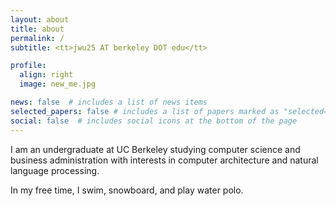```yaml
---
layout: about
title: about
permalink: /
subtitle: <tt>jwu25 AT berkeley DOT edu</tt>

profile:
  align: right
  image: new_me.jpg

news: false  # includes a list of news items
selected_papers: false # includes a list of papers marked as "selected={true}"
social: false  # includes social icons at the bottom of the page
---
```


I am an undergraduate at UC Berkeley studying computer science and business administration with interests in computer architecture and natural language processing.

In my free time, I swim, snowboard, and play water polo.
